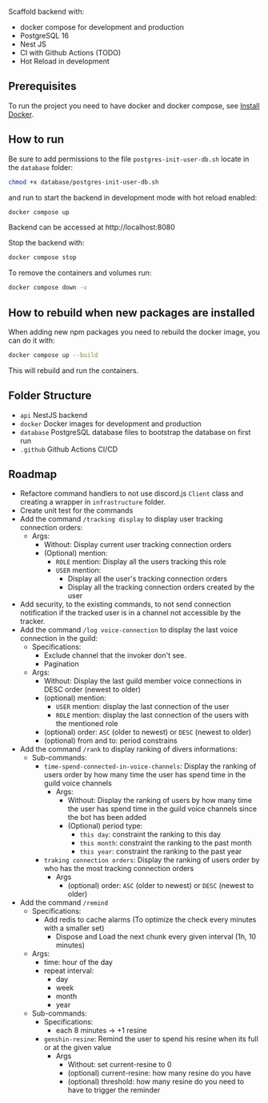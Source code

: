 Scaffold backend with:
- docker compose for development and production
- PostgreSQL 16
- Nest JS
- CI with Github Actions (TODO)
- Hot Reload in development

## Prerequisites

To run the project you need to have docker and docker compose, see [Install Docker](https://docs.docker.com/engine/install/).


## How to run

Be sure to add permissions to the file `postgres-init-user-db.sh` locate in the `database` folder:
```bash
chmod +x database/postgres-init-user-db.sh
```

and run to start the backend in development mode with hot reload enabled:
```bash
docker compose up
```

Backend can be accessed at http://localhost:8080

Stop the backend with:
```bash
docker compose stop
```

To remove the containers and volumes run:
```bash
docker compose down -v
```

## How to rebuild when new packages are installed

When adding new npm packages you need to rebuild the docker image, you can do it with:
```bash
docker compose up --build
```

This will rebuild and run the containers.

## Folder Structure

- `api` NestJS backend
- `docker` Docker images for development and production
- `database` PostgreSQL database files to bootstrap the database on first run
- `.github` Github Actions CI/CD

## Roadmap
- Refactore command handlers to not use discord.js `Client` class and creating a wrapper in `infrastructure` folder.
- Create unit test for the commands
- Add the command `/tracking display` to display user tracking connection orders:
  - Args:
    - Without: Display current user tracking connection orders
    - (Optional) mention:
      - `ROLE` mention: Display all the users tracking this role
      - `USER` mention: 
        - Display all the user's tracking connection orders
        - Display all the tracking connection orders created by the user
- Add security, to the existing commands, to not send connection notification if the tracked user is in a channel not accessible by the tracker.
- Add the command `/log voice-connection` to display the last voice connection in the guild:
  - Specifications:
    - Exclude channel that the invoker don't see.
    - Pagination
  - Args:
    - Without: Display the last guild member voice connections in DESC order (newest to older)
    - (optional) mention: 
      - `USER` mention: display the last connection of the user
      - `ROLE` mention: display the last connection of the users with the mentioned role
    - (optional) order: `ASC` (older to newest) or `DESC` (newest to older)
    - (optional) from and to: period constrains
- Add the command `/rank` to display ranking of divers informations:
  - Sub-commands: 
    - `time-spend-connected-in-voice-channels`:  Display the ranking of users order by how many time the user has spend time in the guild voice channels
      - Args:
        - Without: Display the ranking of users by how many time the user has spend time in the guild voice channels since the bot has been added
        - (Optional) period type:
          - `this day`: constraint the ranking to this day
          - `this month`: constraint the ranking to the past month
          - `this year`: constraint the ranking to the past year
    - `traking connection orders`: Display the ranking of users order by who has the most tracking connection orders
      - Args
        - (optional) order: `ASC` (older to newest) or `DESC` (newest to older)
- Add the command `/remind`
  - Specifications:
    - Add redis to cache alarms (To optimize the check every minutes with a smaller set)
      - Dispose and Load the next chunk every given interval (1h, 10 minutes)
  - Args:
    - time: hour of the day
    - repeat interval: 
      - day
      - week
      - month
      - year
  - Sub-commands:
    - Specifications:
      - each 8 minutes -> +1 resine
    - `genshin-resine`: Remind the user to spend his resine when its full or at the given value
      - Args
        - Without: set current-resine to 0
        - (optional) current-resine: how many resine do you have
        - (optional) threshold: how many resine do you need to have to trigger the reminder
